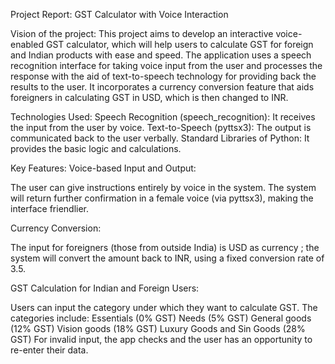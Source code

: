 Project Report: GST Calculator with Voice Interaction

Vision of the project:
This project aims to develop an interactive voice-enabled GST calculator, which will help users to calculate GST for foreign and Indian products with ease and speed. The application uses a speech recognition interface for taking voice input from the user and processes the response with the aid of text-to-speech technology for providing back the results to the user. It incorporates a currency conversion feature that aids foreigners in calculating GST in USD, which is then changed to INR.

Technologies Used:
Speech Recognition (speech_recognition): It receives the input from the user by voice.
Text-to-Speech (pyttsx3): The output is communicated back to the user verbally.
Standard Libraries of Python: It provides the basic logic and calculations.

Key Features:
Voice-based Input and Output:

The user can give instructions entirely by voice in the system.
The system will return further confirmation in a female voice (via pyttsx3), making the interface friendlier.

Currency Conversion:

The input for foreigners (those from outside India) is USD as currency ; the system will convert the amount back to INR, using a fixed conversion rate of 3.5.

GST Calculation for Indian and Foreign Users:

Users can input the category under which they want to calculate GST.
The categories include:
Essentials (0% GST)
Needs (5% GST)
General goods (12% GST)
Vision goods (18% GST)
Luxury Goods and Sin Goods (28% GST)
For invalid input, the app checks and the user has an opportunity to re-enter their data. 
